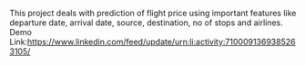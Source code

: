 This project deals with prediction of flight price using important features like departure date, arrival date, source, destination, no of stops and airlines.
Demo Link:https://www.linkedin.com/feed/update/urn:li:activity:7100091369385263105/
